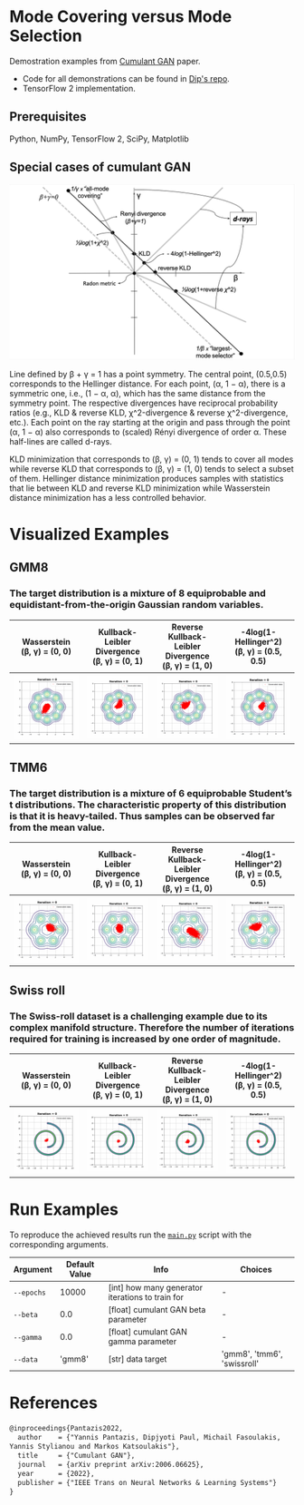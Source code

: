 
# Mode Covering versus Mode Selection
Demostration examples from [Cumulant GAN](https://arxiv.org/abs/2006.06625) paper.
* Code for all demonstrations can be found in [Dip's repo](https://github.com/dipjyoti92/CumulantGAN/tree/main/).
* TensorFlow 2 implementation.



## Prerequisites
Python, NumPy, TensorFlow 2, SciPy, Matplotlib


## Special cases of cumulant GAN
![Alt-txt](figure.png)

Line defined by β + γ = 1 has a point symmetry. The central point, (0.5,0.5)
corresponds to the Hellinger distance. For each point, (α, 1 − α), there is a symmetric one, i.e., (1 − α, α), which
has the same distance from the symmetry point. The respective divergences have reciprocal probability ratios (e.g.,
KLD & reverse KLD, χ^2-divergence & reverse χ^2-divergence, etc.). Each point on the ray starting at the origin and
pass through the point (α, 1 − α) also corresponds to (scaled) Rényi divergence of order α. These half-lines are called
d-rays.


KLD minimization that corresponds to (β, γ) = (0, 1) tends to cover all modes while reverse KLD that
corresponds to (β, γ) = (1, 0) tends to select a subset of them. Hellinger distance minimization produces samples with statistics
that lie between KLD and reverse KLD minimization while Wasserstein distance minimization has a less
controlled behavior.

# Visualized Examples
## GMM8
### The target distribution is a mixture of 8 equiprobable and equidistant-from-the-origin Gaussian random variables.

|Wasserstein <br />(β, γ) = (0, 0)    |Kullback-Leibler Divergence <br />(β, γ) = (0, 1)|Reverse Kullback-Leibler Divergence <br /> (β, γ) = (1, 0)|-4log(1-Hellinger^2) <br />(β, γ) = (0.5, 0.5)
:-----------------------------------:|:-----------------------------------------------:|:-------------------------:|:-------------------------------:
![Alt-txt](gifs/gmm8/Wass.gif)|![Alt-txt](gifs/gmm8/KLD.gif)|![Alt-txt](gifs/gmm8/rKLD.gif)|![Alt-txt](gifs/gmm8/Hellinger.gif)



## TMM6
### The target distribution is a mixture of 6 equiprobable Student’s t distributions. The characteristic property of this distribution is that it is heavy-tailed. Thus samples can be observed far from the mean value.

Wasserstein<br />(β, γ) = (0, 0) |Kullback-Leibler Divergence <br />(β, γ) = (0, 1)|Reverse Kullback-Leibler Divergence <br /> (β, γ) = (1, 0)            |-4log(1-Hellinger^2) <br />(β, γ) = (0.5, 0.5)
:--------------------------------:|:-----------------------------------------------:|:--------------------------------:|:--------------------------:
![Alt-txt](gifs/tmmt6/Wasserstein.gif)|![Alt-txt](gifs/tmmt6/KLD.gif)|![Alt-txt](gifs/tmmt6/rKLD.gif) |![Alt-txt](gifs/tmmt6/Hellinger.gif)

## Swiss roll
### The Swiss-roll dataset is a challenging example due to its complex manifold structure. Therefore the number of iterations required for training is increased by one order of magnitude.



 Wasserstein<br />(β, γ) = (0, 0)|Kullback-Leibler Divergence <br />(β, γ) = (0, 1) |Reverse Kullback-Leibler Divergence <br /> (β, γ) = (1, 0)|-4log(1-Hellinger^2) <br />(β, γ) = (0.5, 0.5)
:---------------------------------------------------:|:------------------------------------------------:|:--------------------------------:|:--------------------------:
![Alt-txt](gifs/swiss_roll/Wasserstein.gif) | ![Alt-txt](gifs/swiss_roll/KLD.gif)|![Alt-txt](gifs/swiss_roll/rKLD.gif)|![Alt-txt](gifs/swiss_roll/Hellinger.gif)


# Run Examples
To reproduce the achieved results run the [`main.py`](main.py) script with the corresponding arguments.

| Argument   | Default Value  | Info                                            |Choices
| ---------- | -------------- | ----------------------------------------------- |--------------------------------------|
| `--epochs` | 10000          | [int] how many generator iterations to train for|-
| `--beta`   | 0.0            | [float] cumulant GAN beta parameter             |-
| `--gamma`  | 0.0            | [float] cumulant GAN gamma parameter            |-
| `--data`   | 'gmm8'         | [str] data target                               |'gmm8', 'tmm6', 'swissroll'


# References
```
@inproceedings{Pantazis2022,
  author    = {"Yannis Pantazis, Dipjyoti Paul, Michail Fasoulakis, Yannis Stylianou and Markos Katsoulakis"},
  title     = {"Cumulant GAN"},
  journal   = {arXiv preprint arXiv:2006.06625},
  year      = {2022},
  publisher = {"IEEE Trans on Neural Networks & Learning Systems"}
}
```









